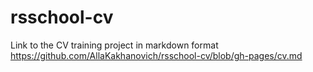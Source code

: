# rsschool-cv

Link to the CV training project in markdown format
https://github.com/AllaKakhanovich/rsschool-cv/blob/gh-pages/cv.md
